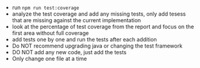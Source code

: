 - run `npm run test:coverage`
- analyze the test coverage and add any missing tests, only add tesess that are missing against the current implementation
- look at the percentage of test coverage from the report and focus on the first area without full coverage
- add tests one by one and run the tests after each addition
- Do NOT recommend upgrading java or changing the test framework
- DO NOT add any new code, just add the tests
- Only change one file at a time